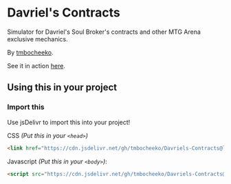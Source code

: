 # Davriel's Contracts
Simulator for Davriel's Soul Broker's contracts and other MTG Arena exclusive mechanics.

By [tmbocheeko](https://www.twitter.com/tmbocheeko_).

See it in action [here](https://jsfiddle.net/tmbocheeko/j5crh3od/latest).

## Using this in your project

### Import this
Use jsDelivr to import this into your project!

CSS _(Put this in your `<head>`)_

```html
<link href="https://cdn.jsdelivr.net/gh/tmbocheeko/Davriels-Contracts@latest/dav-css.css" rel="stylesheet" type="text/css" />
```

Javascript _(Put this in your `<body>`)_:

```html
<script src="https://cdn.jsdelivr.net/gh/tmbocheeko/Davriels-Contracts@latest/dav-html.js" crossorigin="anonymous" defer></script>
```
